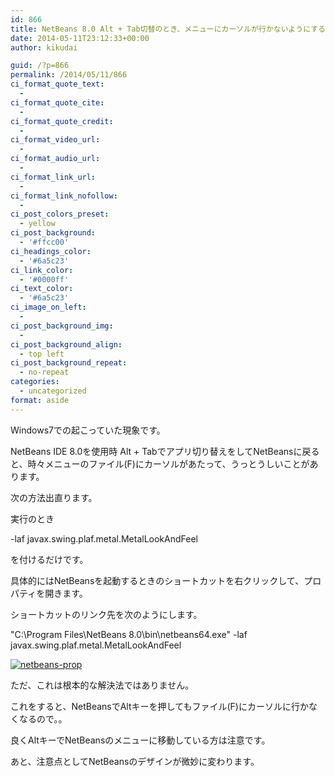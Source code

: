 ```yaml
---
id: 866
title: NetBeans 8.0 Alt + Tab切替のとき、メニューにカーソルが行かないようにする
date: 2014-05-11T23:12:33+00:00
author: kikudai

guid: /?p=866
permalink: /2014/05/11/866
ci_format_quote_text:
  - 
ci_format_quote_cite:
  - 
ci_format_quote_credit:
  - 
ci_format_video_url:
  - 
ci_format_audio_url:
  - 
ci_format_link_url:
  - 
ci_format_link_nofollow:
  - 
ci_post_colors_preset:
  - yellow
ci_post_background:
  - '#ffcc00'
ci_headings_color:
  - '#6a5c23'
ci_link_color:
  - '#0000ff'
ci_text_color:
  - '#6a5c23'
ci_image_on_left:
  - 
ci_post_background_img:
  - 
ci_post_background_align:
  - top left
ci_post_background_repeat:
  - no-repeat
categories:
  - uncategorized
format: aside
---
```

Windows7での起こっていた現象です。

NetBeans IDE 8.0を使用時 Alt + Tabでアプリ切り替えをしてNetBeansに戻ると、時々メニューのファイル(F)にカーソルがあたって、うっとうしいことがあります。

次の方法出直ります。
  
<!--more-->

実行のとき

-laf javax.swing.plaf.metal.MetalLookAndFeel

を付けるだけです。

具体的にはNetBeansを起動するときのショートカットを右クリックして、プロパティを開きます。

ショートカットのリンク先を次のようにします。

"C:\Program Files\NetBeans 8.0\bin\netbeans64.exe" -laf javax.swing.plaf.metal.MetalLookAndFeel

[<img src="/wp-content/uploads/2014/05/netbeans-prop.png" alt="netbeans-prop" class="aligncenter size-full wp-image-868" srcset="/wp-content/uploads/2014/05/netbeans-prop.png 425w, /wp-content/uploads/2014/05/netbeans-prop-273x300.png 273w" sizes="(max-width: 425px) 100vw, 425px" />](/wp-content/uploads/2014/05/netbeans-prop.png)

ただ、これは根本的な解決法ではありません。

これをすると、NetBeansでAltキーを押してもファイル(F)にカーソルに行かなくなるので。。

良くAltキーでNetBeansのメニューに移動している方は注意です。

あと、注意点としてNetBeansのデザインが微妙に変わります。